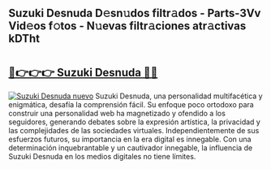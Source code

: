 ## Suzuki Desnuda D𝚎sn𝚞dos filtr𝚊dos - Parts-3Vv Vid𝚎os f𝚘tos - N𝚞evas filtr𝚊ciones atr𝚊ctivas kDTht

# <h2><a href="http://mb3w8p.tromn.icu/?c=Suzuki+Desnuda">🔗👉👉👉 Suzuki Desnuda 🔗🔗</a></h2>

[![Suzuki Desnuda nuevo](https://i.imgur.com/pEAQMta.gif)](http://mb3w8p.tromn.icu/?c=Suzuki+Desnuda)
Suzuki Desnuda, una personalidad multifacética y enigmática, desafía la comprensión fácil. Su enfoque poco ortodoxo para construir una personalidad web ha magnetizado y ofendido a los seguidores, generando debates sobre la expresión artística, la privacidad y las complejidades de las sociedades virtuales. Independientemente de sus esfuerzos futuros, su importancia en la era digital es innegable. Con una determinación inquebrantable y un cautivador innegable, la influencia de Suzuki Desnuda en los medios digitales no tiene límites.
